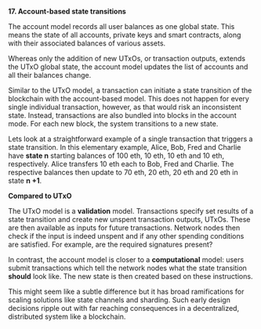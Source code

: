 **17. Account-based state transitions**  

The account model records all user balances as one global state. This means the state of all accounts, private keys and smart contracts, along with their associated balances of various assets.

Whereas only the addition of new UTxOs, or transaction outputs, extends the UTxO global state, the account model updates the list of accounts and all their balances change. 

Similar to the UTxO model, a transaction can initiate a state transition of the blockchain with the account-based model. This does not happen for every single individual transaction, however, as that would risk an inconsistent state. Instead, transactions are also bundled into blocks in the account mode. For each new block, the system transitions to a new state. 

Lets look at a straightforward example of a single transaction that triggers a state transition. In this elementary example, Alice, Bob, Fred and Charlie have **state n** starting balances of 100 eth, 10 eth, 10 eth and 10 eth, respectively. Alice transfers 10 eth each to Bob, Fred and Charlie. The respective balances then update to 70 eth, 20 eth, 20 eth and 20 eth in state **n +1**.

**Compared to UTxO** 

The UTxO model is a **validation** model. Transactions specify set results of a state transition and create new unspent transaction outputs, UTxOs. These are then available as inputs for future transactions. Network nodes then check if the input is indeed unspent and if any other spending conditions are satisfied. For example, are the required signatures present?

In contrast, the account model is closer to a **computational** model: users submit transactions which tell the network nodes what the state transition **should** look like. The new state is then created based on these instructions. 

This might seem like a subtle difference but it has broad ramifications for scaling solutions like state channels and sharding. Such early design decisions ripple out with far reaching consequences in a decentralized, distributed system like a blockchain.
